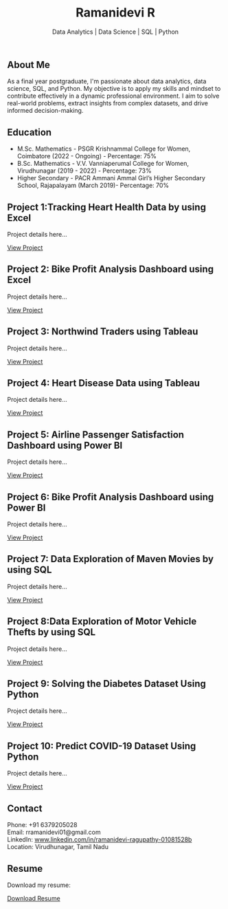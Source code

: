 <!DOCTYPE html>
<html lang="en">
<head>
  <meta charset="UTF-8">
  <meta name="viewport" content="width=device-width, initial-scale=1.0">
  <link rel="stylesheet" href="styles.css">
</head>
<body>
  <header>
    <h1>Ramanidevi R</h1>
    <p>Data Analytics | Data Science | SQL | Python</p>
  </header>
  
  <section id="about">
    <h2>About Me</h2>
    <p>As a final year postgraduate, I'm passionate about data analytics, data science, SQL, and Python. My objective is to apply my skills and mindset to contribute effectively in a dynamic professional environment. I aim to solve real-world problems, extract insights from complex datasets, and drive informed decision-making.</p>
  </section>
  
  <section id="education">
    <h2>Education</h2>
    <ul>
      <li>M.Sc. Mathematics - PSGR Krishnammal College for Women, Coimbatore (2022 - Ongoing) - Percentage: 75%</li>
      <li>B.Sc. Mathematics - V.V. Vanniaperumal College for Women, Virudhunagar  (2019 - 2022) - Percentage: 73%</li>
      <li>Higher Secondary - PACR Ammani Ammal Girl’s Higher Secondary School, Rajapalayam (March 2019)- Percentage: 70%</li>
    </ul>
  </section>


<section id="project1" class="project-details">
    <h2>Project 1:Tracking Heart Health Data by using Excel
</h2>
    <p>Project details here...</p>
    <a href="#" class="View-project">View Project</a>
  </section>

  <section id="project2" class="project-details">
    <h2>Project 2: Bike Profit Analysis Dashboard using Excel</h2>
    <p>Project details here...</p>
    <a href="#" class="View-project">View Project</a>
  </section>
  
  <section id="project3" class="project-details">
    <h2>Project 3: Northwind Traders using Tableau</h2>
    <p>Project details here...</p>
    <a href="#" class="View-project">View Project</a>
  </section>

  <section id="project4" class="project-details">
    <h2>Project 4: Heart Disease Data using Tableau</h2>
    <p>Project details here...</p>
    <a href="#" class="View-project">View Project</a>
  </section>

  <section id="project5" class="project-details">
    <h2>Project 5: Airline Passenger Satisfaction Dashboard using Power BI</h2>
    <p>Project details here...</p>
    <a href="#" class="View-project">View Project</a>
  </section>

  <section id="project6" class="project-details">
    <h2>Project 6: Bike Profit Analysis Dashboard using Power BI</h2>
    <p>Project details here...</p>
    <a href="#" class="View-project">View Project</a>
  </section>

  <section id="project7" class="project-details">
    <h2>Project 7: Data Exploration of Maven Movies by using SQL</h2>
    <p>Project details here...</p>
    <a href="#" class="View-project">View Project</a>
  </section>

  <section id="project8" class="project-details">
    <h2>Project 8:Data Exploration of Motor Vehicle Thefts by using SQL</h2>
    <p>Project details here...</p>
    <a href="#" class="View-project">View Project</a>
  </section>

  <section id="project9" class="project-details">
    <h2>Project 9: Solving the Diabetes Dataset Using Python</h2>
    <p>Project details here...</p>
    <a href="#" class="View-project">View Project</a>
  </section>

  <section id="project10" class="project-details">
    <h2>Project 10: Predict COVID-19 Dataset Using Python</h2>
    <p>Project details here...</p>
    <a href="#" class="View-project">View Project</a>
  </section>
  
  <section id="contacts">
    <h2>Contact</h2>
    <p>
      Phone: +91 6379205028<br>
      Email: rramanidevi01@gmail.com<br>
      LinkedIn: <a href="#" target="_blank">www.linkedin.com/in/ramanidevi-ragupathy-01081528b</a><br>
      Location: Virudhunagar, Tamil Nadu
    </p>
  </section>

  </footer>

  <aside id="resume">
  <h2>Resume</h2>
  <p>Download my resume:</p>
  <a href="your_resume_file.pdf" target="_blank">Download Resume</a>
  </aside>

</body>
</html>
 
